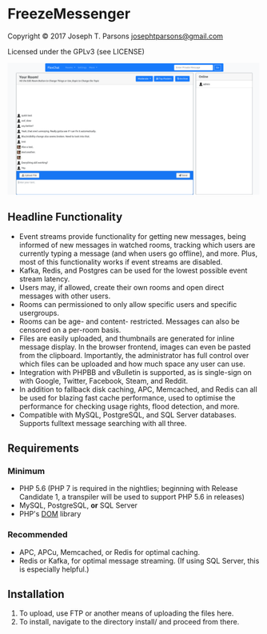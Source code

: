 FreezeMessenger
====================
Copyright © 2017 Joseph T. Parsons <josephtparsons@gmail.com>

Licensed under the GPLv3 (see LICENSE)

![FreezeMessenger, Development Screenshot](https://raw.githubusercontent.com/FreezeWarp/freeze-messenger/master/screenshot1.png "FreezeMessenger, Development Screenshot")

Headline Functionality
----------------------
  * Event streams provide functionality for getting new messages, being informed of new messages in watched rooms, tracking which users are currently typing a message (and when users go offline), and more. Plus, most of this functionality works if event streams are disabled.
  * Kafka, Redis, and Postgres can be used for the lowest possible event stream latency.
  * Users may, if allowed, create their own rooms and open direct messages with other users.
  * Rooms can permissioned to only allow specific users and specific usergroups.
  * Rooms can be age- and content- restricted. Messages can also be censored on a per-room basis.
  * Files are easily uploaded, and thumbnails are generated for inline message display. In the browser frontend, images can even be pasted from the clipboard. Importantly, the administrator has full control over which files can be uploaded and how much space any user can use.
  * Integration with PHPBB and vBulletin is supported, as is single-sign on with Google, Twitter, Facebook, Steam, and Reddit.
  * In addition to fallback disk caching, APC, Memcached, and Redis can all be used for blazing fast cache performance, used to optimise the performance for checking usage rights, flood detection, and more.
  * Compatible with MySQL, PostgreSQL, and SQL Server databases. Supports fulltext message searching with all three.

Requirements
---------------------
### Minimum
  * PHP 5.6 (PHP 7 is required in the nightlies; beginning with Release Candidate 1, a transpiler will be used to support PHP 5.6 in releases)
  * MySQL, PostgreSQL, **or** SQL Server
  * PHP's [DOM](http://php.net/manual/en/book.dom.php) library
  
### Recommended
  * APC, APCu, Memcached, or Redis for optimal caching.
  * Redis or Kafka, for optimal message streaming. (If using SQL Server, this is especially helpful.)

  
Installation
---------------------
1.   To upload, use FTP or another means of uploading the files here.
2.   To install, navigate to the directory install/ and proceed from there.
